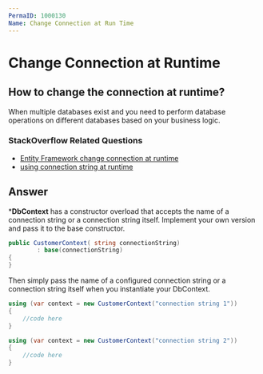 ```yaml
---
PermaID: 1000130
Name: Change Connection at Run Time
---
```


# Change Connection at Runtime

## How to change the connection at runtime? 

When multiple databases exist and you need to perform database operations on different databases based on your business logic. 

### StackOverflow Related Questions

 - [Entity Framework change connection at runtime](https://stackoverflow.com/questions/20216147/entity-framework-change-connection-at-runtime)
 - [using connection string at runtime](https://stackoverflow.com/questions/27572279/using-connection-string-at-runtime?noredirect=1&lq=1)

## Answer

***DbContext** has a constructor overload that accepts the name of a connection string or a connection string itself. Implement your own version and pass it to the base constructor.


```csharp
public CustomerContext( string connectionString) 
        : base(connectionString)
{
}
```

Then simply pass the name of a configured connection string or a connection string itself when you instantiate your DbContext.


```csharp
using (var context = new CustomerContext("connection string 1"))
{
    //code here
}

using (var context = new CustomerContext("connection string 2"))
{
    //code here
}
```